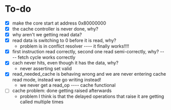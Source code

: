 # To-do
- [x] make the core start at address 0x80000000
- [x] the cache controller is never done, why?
- [x] why aren't we getting read data?
- [x] read data is switching to 0 before it is read, why?
    - problem is in conflict resolver
---- it finally works!!!!
- [x] first instruction read correctly, second one read semi-correctly, why?
---- fetch cycle works correctly
- [x] cach never hits, even though it has the data, why?
    - never asserting set valid
- [x] read_needed_cache is behaving wrong and we are never entering cache read mode, instead we go writing instead!
    - we never get a read_op
---- cache functional
- [ ] cache problem: done getting raised afterwards
    - problem I think is that the delayed operations that raise it are getting called multiple times
